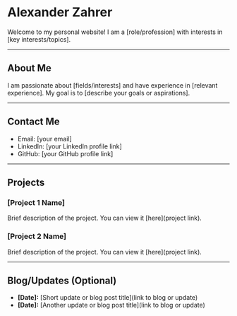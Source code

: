 # Alexander Zahrer

Welcome to my personal website! I am a [role/profession] with interests in [key interests/topics].

---

## About Me

I am passionate about [fields/interests] and have experience in [relevant experience]. My goal is to [describe your goals or aspirations].

---

## Contact Me

- Email: [your email]
- LinkedIn: [your LinkedIn profile link]
- GitHub: [your GitHub profile link]

---

## Projects

### [Project 1 Name]
Brief description of the project. You can view it [here](project link).

### [Project 2 Name]
Brief description of the project. You can view it [here](project link).

---

## Blog/Updates (Optional)

- **[Date]:** [Short update or blog post title](link to blog or update)
- **[Date]:** [Another update or blog post title](link to blog or update)

